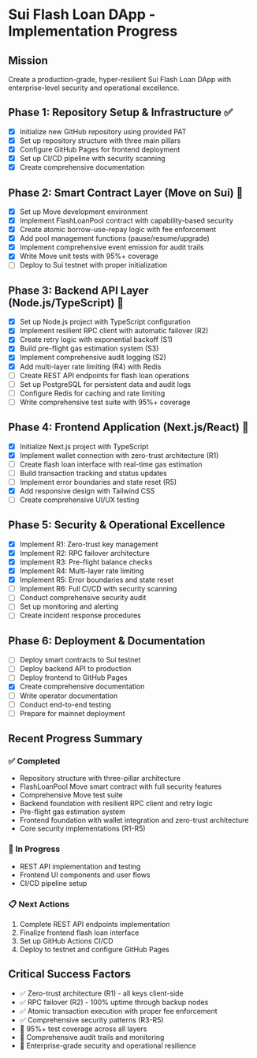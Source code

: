 # Sui Flash Loan DApp - Implementation Progress

## Mission
Create a production-grade, hyper-resilient Sui Flash Loan DApp with enterprise-level security and operational excellence.

## Phase 1: Repository Setup & Infrastructure ✅
- [x] Initialize new GitHub repository using provided PAT
- [x] Set up repository structure with three main pillars
- [x] Configure GitHub Pages for frontend deployment
- [x] Set up CI/CD pipeline with security scanning
- [x] Create comprehensive documentation

## Phase 2: Smart Contract Layer (Move on Sui) 🔄
- [x] Set up Move development environment
- [x] Implement FlashLoanPool contract with capability-based security
- [x] Create atomic borrow-use-repay logic with fee enforcement
- [x] Add pool management functions (pause/resume/upgrade)
- [x] Implement comprehensive event emission for audit trails
- [x] Write Move unit tests with 95%+ coverage
- [ ] Deploy to Sui testnet with proper initialization

## Phase 3: Backend API Layer (Node.js/TypeScript) 🔄
- [x] Set up Node.js project with TypeScript configuration
- [x] Implement resilient RPC client with automatic failover (R2)
- [x] Create retry logic with exponential backoff (S1)
- [x] Build pre-flight gas estimation system (S3)
- [x] Implement comprehensive audit logging (S2)
- [x] Add multi-layer rate limiting (R4) with Redis
- [ ] Create REST API endpoints for flash loan operations
- [ ] Set up PostgreSQL for persistent data and audit logs
- [ ] Configure Redis for caching and rate limiting
- [ ] Write comprehensive test suite with 95%+ coverage

## Phase 4: Frontend Application (Next.js/React) 🔄
- [x] Initialize Next.js project with TypeScript
- [x] Implement wallet connection with zero-trust architecture (R1)
- [ ] Create flash loan interface with real-time gas estimation
- [ ] Build transaction tracking and status updates
- [ ] Implement error boundaries and state reset (R5)
- [x] Add responsive design with Tailwind CSS
- [ ] Create comprehensive UI/UX testing

## Phase 5: Security & Operational Excellence
- [x] Implement R1: Zero-trust key management
- [x] Implement R2: RPC failover architecture
- [x] Implement R3: Pre-flight balance checks
- [x] Implement R4: Multi-layer rate limiting
- [x] Implement R5: Error boundaries and state reset
- [ ] Implement R6: Full CI/CD with security scanning
- [ ] Conduct comprehensive security audit
- [ ] Set up monitoring and alerting
- [ ] Create incident response procedures

## Phase 6: Deployment & Documentation
- [ ] Deploy smart contracts to Sui testnet
- [ ] Deploy backend API to production
- [ ] Deploy frontend to GitHub Pages
- [x] Create comprehensive documentation
- [ ] Write operator documentation
- [ ] Conduct end-to-end testing
- [ ] Prepare for mainnet deployment

## Recent Progress Summary
### ✅ Completed
- Repository structure with three-pillar architecture
- FlashLoanPool Move smart contract with full security features
- Comprehensive Move test suite
- Backend foundation with resilient RPC client and retry logic
- Pre-flight gas estimation system
- Frontend foundation with wallet integration and zero-trust architecture
- Core security implementations (R1-R5)

### 🔄 In Progress
- REST API implementation and testing
- Frontend UI components and user flows
- CI/CD pipeline setup

### 📋 Next Actions
1. Complete REST API endpoints implementation
2. Finalize frontend flash loan interface
3. Set up GitHub Actions CI/CD
4. Deploy to testnet and configure GitHub Pages

## Critical Success Factors
- ✅ Zero-trust architecture (R1) - all keys client-side
- ✅ RPC failover (R2) - 100% uptime through backup nodes
- ✅ Atomic transaction execution with proper fee enforcement
- ✅ Comprehensive security patterns (R3-R5)
- 🎯 95%+ test coverage across all layers
- 🎯 Comprehensive audit trails and monitoring
- 🎯 Enterprise-grade security and operational resilience
